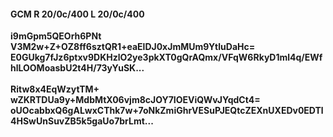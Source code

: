 #### GCM R 20/0c/400 L 20/0c/400
**i9mGpm5QEOrh6PNt**<br/>**V3M2w+Z+OZ8ff6sztQR1+eaElDJ0xJmMUm9YtluDaHc=**<br/>**E0GUkg7fJz6ptxv9DKHzlO2ye3pkXT0gQrAQmx/VFqW6RkyD1ml4q/EWfhlLOOMoasbU2t4H/73yYuSK...**<br/><br/>
**Ritw8x4EqWzytTM+**<br/>**wZKRTDUa9y+MdbMtX06vjm8cJOY7IOEViQWvJYqdCt4=**<br/>**oUOcabbxQ6gALwxCThk7w+7oNkZmiGhrVESuPJEQtcZEXnUXEDv0EDTl4HSwUnSuvZB5k5gaUo7brLmt...**